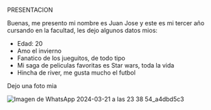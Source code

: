 PRESENTACION

Buenas, me presento mi nombre es Juan Jose y este es mi tercer año cursando en la facultad, les dejo algunos datos mios:

- Edad: 20
- Amo el invierno
- Fanatico de los jueguitos, de todo tipo
- Mi saga de peliculas favoritas es Star wars, toda la vida
- Hincha de river, me gusta mucho el futbol

Dejo una foto mia


![Imagen de WhatsApp 2024-03-21 a las 23 38 54_a4dbd5c3](https://github.com/pdepjm/2024-tp0-presentacion-JuanchiNogueira/assets/163085317/19bd7e76-56c0-47b7-aebb-2a95459ddf99)
